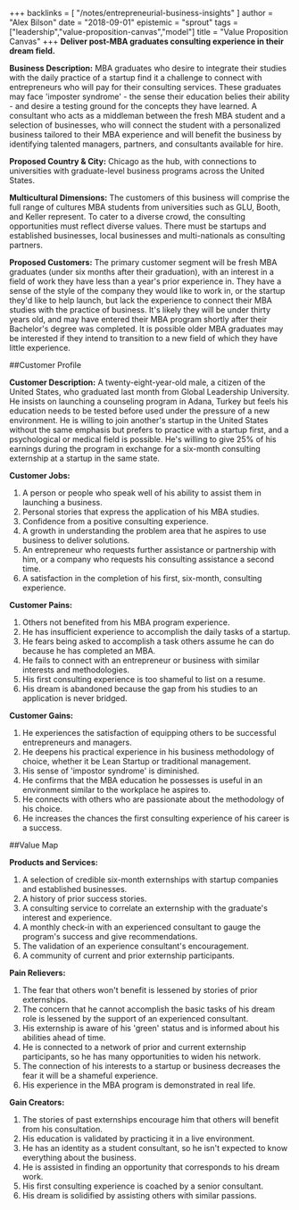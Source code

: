 +++
backlinks = [
  "/notes/entrepreneurial-business-insights"
]
author = "Alex Bilson"
date = "2018-09-01"
epistemic = "sprout"
tags = ["leadership","value-proposition-canvas","model"]
title = "Value Proposition Canvas"
+++
**Deliver post-MBA graduates consulting experience in their dream field.**

**Business Description:** MBA graduates who desire to integrate their studies with the daily practice of a startup find it a challenge to connect with entrepreneurs who will pay for their consulting services. These graduates may face 'imposter syndrome' - the sense their education belies their ability - and desire a testing ground for the concepts they have learned. A consultant who acts as a middleman between the fresh MBA student and a selection of businesses, who will connect the student with a personalized business tailored to their MBA experience and will benefit the business by identifying talented managers, partners, and consultants available for hire.

**Proposed Country & City:** Chicago as the hub, with connections to universities with graduate-level business programs across the United States.

**Multicultural Dimensions:** The customers of this business will comprise the full range of cultures MBA students from universities such as GLU, Booth, and Keller represent. To cater to a diverse crowd, the consulting opportunities must reflect diverse values. There must be startups and established businesses, local businesses and multi-nationals as consulting partners.

**Proposed Customers:** The primary customer segment will be fresh MBA graduates (under six months after their graduation), with an interest in a field of work they have less than a year's prior experience in. They have a sense of the style of the company they would like to work in, or the startup they'd like to help launch, but lack the experience to connect their MBA studies with the practice of business. It's likely they will be under thirty years old, and may have entered their MBA program shortly after their Bachelor's degree was completed. It is possible older MBA graduates may be interested if they intend to transition to a new field of which they have little experience.

##Customer Profile

**Customer Description:** A twenty-eight-year-old male, a citizen of the United States, who graduated last month from Global Leadership University. He insists on launching a counseling program in Adana, Turkey but feels his education needs to be tested before used under the pressure of a new environment. He is willing to join another's startup in the United States without the same emphasis but prefers to practice with a startup first, and a psychological or medical field is possible. He's willing to give 25% of his earnings during the program in exchange for a six-month consulting externship at a startup in the same state.

**Customer Jobs:**

1. A person or people who speak well of his ability to assist them in launching a business.
2. Personal stories that express the application of his MBA studies.
3. Confidence from a positive consulting experience.
4. A growth in understanding the problem area that he aspires to use business to deliver solutions.
5. An entrepreneur who requests further assistance or partnership with him, or a company who requests his consulting assistance a second time.
6. A satisfaction in the completion of his first, six-month, consulting experience.

**Customer Pains:**

1. Others not benefited from his MBA program experience.
2. He has insufficient experience to accomplish the daily tasks of a startup.
3. He fears being asked to accomplish a task others assume he can do because he has completed an MBA.
4. He fails to connect with an entrepreneur or business with similar interests and methodologies.
5. His first consulting experience is too shameful to list on a resume.
6. His dream is abandoned because the gap from his studies to an application is never bridged.

**Customer Gains:**

1. He experiences the satisfaction of equipping others to be successful entrepreneurs and managers.
2. He deepens his practical experience in his business methodology of choice, whether it be Lean Startup or traditional management.
3. His sense of 'impostor syndrome' is diminished.
4. He confirms that the MBA education he possesses is useful in an environment similar to the workplace he aspires to.
5. He connects with others who are passionate about the methodology of his choice.
6. He increases the chances the first consulting experience of his career is a success.

##Value Map

**Products and Services:**

1. A selection of credible six-month externships with startup companies and established businesses.
2. A history of prior success stories.
3. A consulting service to correlate an externship with the graduate's interest and experience.
4. A monthly check-in with an experienced consultant to gauge the program's success and give recommendations.
5. The validation of an experience consultant's encouragement.
6. A community of current and prior externship participants.

**Pain Relievers:**

1. The fear that others won't benefit is lessened by stories of prior externships.
2. The concern that he cannot accomplish the basic tasks of his dream role is lessened by the support of an experienced consultant.
3. His externship is aware of his 'green' status and is informed about his abilities ahead of time.
4. He is connected to a network of prior and current externship participants, so he has many opportunities to widen his network.
5. The connection of his interests to a startup or business decreases the fear it will be a shameful experience.
6. His experience in the MBA program is demonstrated in real life.

**Gain Creators:**

1. The stories of past externships encourage him that others will benefit from his consultation.
2. His education is validated by practicing it in a live environment.
3. He has an identity as a student consultant, so he isn't expected to know everything about the business.
4. He is assisted in finding an opportunity that corresponds to his dream work.
5. His first consulting experience is coached by a senior consultant.
6. His dream is solidified by assisting others with similar passions.
